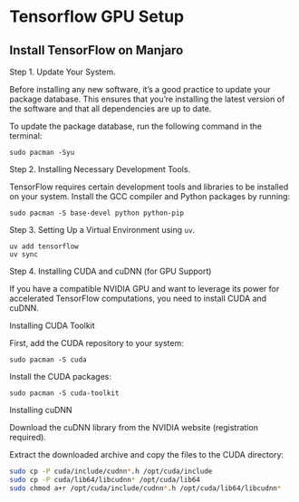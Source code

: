# Tensorflow GPU Setup

## Install TensorFlow on Manjaro

Step 1. Update Your System.

Before installing any new software, it’s a good practice to update your package database. This ensures that you’re installing the latest version of the software and that all dependencies are up to date.

To update the package database, run the following command in the terminal:

    sudo pacman -Syu

Step 2. Installing Necessary Development Tools.

TensorFlow requires certain development tools and libraries to be installed on your system. Install the GCC compiler and Python packages by running:

    sudo pacman -S base-devel python python-pip

Step 3. Setting Up a Virtual Environment using `uv`.

    uv add tensorflow
    uv sync

Step 4. Installing CUDA and cuDNN (for GPU Support)

If you have a compatible NVIDIA GPU and want to leverage its power for accelerated TensorFlow computations, you need to install CUDA and cuDNN.

Installing CUDA Toolkit

First, add the CUDA repository to your system:

    sudo pacman -S cuda

Install the CUDA packages:

    sudo pacman -S cuda-toolkit

Installing cuDNN

Download the cuDNN library from the NVIDIA website (registration required).

Extract the downloaded archive and copy the files to the CUDA directory:

```sh
sudo cp -P cuda/include/cudnn*.h /opt/cuda/include
sudo cp -P cuda/lib64/libcudnn* /opt/cuda/lib64
sudo chmod a+r /opt/cuda/include/cudnn*.h /opt/cuda/lib64/libcudnn*
```

